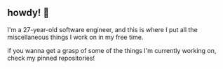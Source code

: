 ## howdy! 👋

I'm a 27-year-old software engineer, and this is where I put all the miscellaneous things I work on in my free time.

if you wanna get a grasp of some of the things I'm currently working on, check my pinned repositories!

<!--
**sand-head/sand-head** is a ✨ _special_ ✨ repository because its `README.md` (this file) appears on your GitHub profile.

Here are some ideas to get you started:

- 🔭 I’m currently working on ...
- 🌱 I’m currently learning ...
- 👯 I’m looking to collaborate on ...
- 🤔 I’m looking for help with ...
- 💬 Ask me about ...
- 📫 How to reach me: ...
- 😄 Pronouns: ...
- ⚡ Fun fact: ...
-->
